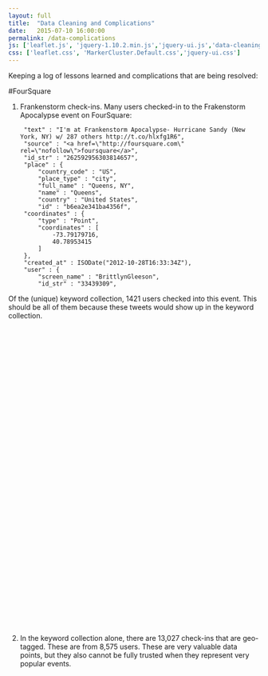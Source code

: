 ```yaml
---
layout: full
title:  "Data Cleaning and Complications"
date:   2015-07-10 16:00:00
permalink: /data-complications
js: ['leaflet.js', 'jquery-1.10.2.min.js','jquery-ui.js','data-cleaning.js', 'd3.min.js', 'leaflet.SliderControl.min.js', 'leaflet.markercluster.js','moment.min.js', 'moment-timezone-with-data-2010-2020.min.js']
css: ['leaflet.css', 'MarkerCluster.Default.css','jquery-ui.css']
---
```



Keeping a log of lessons learned and complications that are being resolved:


#FourSquare

1. Frankenstorm check-ins.  Many users checked-in to the Frakenstorm Apocalypse event on FourSquare: 

		"text" : "I'm at Frankenstorm Apocalypse- Hurricane Sandy (New York, NY) w/ 287 others http://t.co/hlxfg1R6",
		"source" : "<a href=\"http://foursquare.com\" rel=\"nofollow\">foursquare</a>",
		"id_str" : "262592956303814657",
		"place" : {
			"country_code" : "US",
			"place_type" : "city",
			"full_name" : "Queens, NY",
			"name" : "Queens",
			"country" : "United States",
			"id" : "b6ea2e341ba4356f",
		"coordinates" : {
			"type" : "Point",
			"coordinates" : [
				-73.79179716,
				40.78953415
			]
		},
		"created_at" : ISODate("2012-10-28T16:33:34Z"),
		"user" : {
			"screen_name" : "BrittlynGleeson",
			"id_str" : "33439309",

Of the (unique) keyword collection, 1421 users checked into this event. This should be all of them because these tweets would show up in the keyword collection.

<!-- <script src="https://gist.github.com/jenningsanderson/d98878af76a1a023a049.js"></script> -->

<div id='frankenstorm_map' style="width:100%;height:600px;"></div>

2. In the keyword collection alone, there are 13,027 check-ins that are geo-tagged.  These are from 8,575 users. These are very valuable data points, but they also cannot be fully trusted when they represent very popular events.

